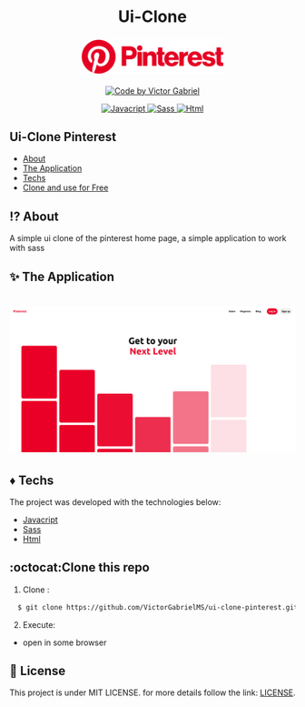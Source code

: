 <h1 align="center">
    <span>Ui-Clone</span>
</h1>
<h3 align="center">
    <img alt="Logo" title="#logo" width="250px" src="github/pinterest_logo.png" >
</h3>

<p align="center">
   <a href="https://github.com/VictorGabrielMS">
    <img alt="Code by Victor Gabriel" src="https://img.shields.io/badge/code%20by-Victor Gabriel-%23E02041">
  </a>
</p>

<p align="center">
  <a href="https://developer.mozilla.org/pt-BR/docs/Web/JavaScript">
    <img alt="Javacript" src="https://img.shields.io/badge/Javacript-%23D1CB36">
  </a>
  <a href="https://sass-lang.com/">
    <img alt="Sass" src="https://img.shields.io/badge/Sass-%23CF649A">
  </a>
  <a href="https://developer.mozilla.org/pt-BR/docs/Web/HTML">
    <img alt="Html" src="https://img.shields.io/badge/Html-%23DD4B25">
  </a>
</p>

## Ui-Clone Pinterest

- [About](#about)
- [The Application](#application)
- [Techs](#techs)
- [Clone and use for Free](#clone)

<a id="about"></a>

## :interrobang: About

A simple ui clone of the pinterest home page, a simple application to work with sass

<a id="application"></a>

## :sparkles: The Application

<h1 align="center">
    <img alt="home" src="github/page.png">
</h1>


<a id="techs"></a>

## :diamonds: Techs

The project was developed with the technologies below:

- [Javacript](https://developer.mozilla.org/pt-BR/docs/Web/JavaScript)
- [Sass](https://sass-lang.com/)
- [Html](https://developer.mozilla.org/pt-BR/docs/Web/HTML)

<a id="clone"></a>

## :octocat:Clone this repo

1. Clone :

```sh
  $ git clone https://github.com/VictorGabrielMS/ui-clone-pinterest.git
```

2. Execute:

- open in some browser

## :memo: License

This project is under MIT LICENSE. for more details follow the link: [LICENSE](LICENSE).
